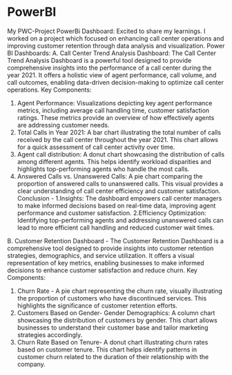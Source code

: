 # PowerBI
My PWC-Project PowerBi Dashboard:
Excited to share my learnings. I worked on a project which focused on enhancing call center operations and improving customer retention through data analysis and visualization.
Power BI Dashboards:
A. Call Center Trend Analysis Dashboard: The Call Center Trend Analysis Dashboard is a powerful tool designed to provide comprehensive insights into the performance of a call center during the year 2021. It offers a holistic view of agent performance, call volume, and call outcomes, enabling data-driven decision-making to optimize call center operations.
Key Components:
1. Agent Performance:
Visualizations depicting key agent performance metrics, including average call handling time, customer satisfaction ratings. These metrics provide an overview of how effectively agents are addressing customer needs.
2. Total Calls in Year 2021:
A bar chart illustrating the total number of calls received by the call center throughout the year 2021. This chart allows for a quick assessment of call center activity over time.
3. Agent call distribution:
A donut chart showcasing the distribution of calls among different agents. This helps identify workload disparities and highlights top-performing agents who handle the most calls.
4. Answered Calls vs. Unanswered Calls:
A pie chart comparing the proportion of answered calls to unanswered calls. This visual provides a clear understanding of call center efficiency and customer satisfaction.
Conclusion -
1.Insights: The dashboard empowers call center managers to make informed decisions based on real-time data, improving agent performance and customer satisfaction.
2.Efficiency Optimization: Identifying top-performing agents and addressing unanswered calls can lead to more efficient call handling and reduced customer wait times.

B. Customer Retention Dashboard - The Customer Retention Dashboard is a comprehensive tool designed to provide insights into customer retention strategies, demographics, and service utilization. It offers a visual representation of key metrics, enabling businesses to make informed decisions to enhance customer satisfaction and reduce churn.
Key Components:
1. Churn Rate -
A pie chart representing the churn rate, visually illustrating the proportion of customers who have discontinued services. This highlights the significance of customer retention efforts.
2. Customers Based on Gender-
Gender Demographics: A column chart showcasing the distribution of customers by gender. This chart allows businesses to understand their customer base and tailor marketing strategies accordingly.
3. Churn Rate Based on Tenure-
A donut chart illustrating churn rates based on customer tenure. This chart helps identify patterns in customer churn related to the duration of their relationship with the company.
